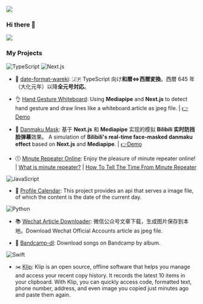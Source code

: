 ![](https://profile-calendar.vercel.app/image)

### Hi there 👋

![](https://komarev.com/ghpvc/?username=Cygra&color=blue)

### My Projects

![TypeScript](https://img.shields.io/badge/typescript-black?style=for-the-badge&logo=typescript) ![Next.js](https://img.shields.io/badge/next.js-000000?style=for-the-badge&logo=nextdotjs&logoColor=white)

- 📅 [date-format-wareki](https://github.com/Cygra/date-format-wareki): 🇯🇵 TypeScript 向け<b>和暦<=>西暦変換</b>。西暦 645 年（大化元年）以降<b>全元号対応</b>。

- 👌 [Hand Gesture Whiteboard](https://github.com/Cygra/hand-gesture-whiteboard): Using <b>Mediapipe</b> and <b>Next.js</b> to detect hand gesture and draw lines like a whiteboard.article as jpeg file. | [👉Demo](https://cygra.github.io/hand-gesture-whiteboard/)

- 🎥 [Danmaku Mask](https://github.com/Cygra/danmaku-mask): 基于 <b>Next.js</b> 和 <b>Mediapipe</b> 实现的模拟 <b>Bilibili 实时防挡脸弹幕</b>效果。 A simulation of <b>Bilibili's real-time face-masked danmaku effect</b> based on <b>Next.js</b> and <b>Mediapipe</b>. | [👉Demo](https://github.com/Cygra/danmaku-mask)

- 🕕 [Minute Repeater Online](https://github.com/Cygra/minute-repeater-online): Enjoy the pleasure of minute repeater online! | [What is minute repeater?](https://en.wikipedia.org/wiki/Repeater_(horology)) | [How To Tell The Time From Minute Repeater](https://youtu.be/roRceZjwnS8?si=2lNcZ4pG8o1onJWf)

![JavaScript](https://img.shields.io/badge/javascript-blue?style=for-the-badge&logo=javascript)

- 📅 [Profile Calendar](https://github.com/Cygra/profile-calendar): This project provides an api that serves a image file, of which the content is the date of the current day.

![Python](https://img.shields.io/badge/python-yellow?style=for-the-badge&logo=python)

- 📚 [Wechat Article Downloader](https://github.com/Cygra/wechat-article-dl): 微信公众号文章下载，生成图片保存到本地。Download Wechat Official Accounts article as jpeg file.

- 🎵 [Bandcamp-dl](https://github.com/Cygra/bandcamp-dl): Download songs on Bandcamp by album.

![Swift](https://img.shields.io/badge/swift-pink?style=for-the-badge&logo=swift)

- ✂️ [Klip](https://github.com/Cygra/Klip): Klip is an open source, offline software that helps you manage and access your recent copy history. It records the latest 10 items in your clipboard. With Klip, you can quickly access code, formatted text, phone number, address, and even image you copied just minutes ago and paste them again.
